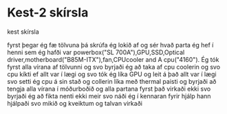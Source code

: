 # Kest-2 skírsla

kest skírsla

fyrst þegar ég fæ tölvuna þá skrúfa ég lokið af og sér hvað parta ég hef í henni sem ég hafði var powerbox("SL 700A"),GPU,SSD,Optical driver,motherboard("B85M-ITX"),fan,CPUcooler and A cpu("4160"). Ég tók fyrst alla vírana af tölvunni og svo byrjaði ég að taka af cpu coolerin og svo cpu kíkti ef allt var í lægi og svo tók ég líka GPU og leit á það allt var í lægi svo setti ég cpu á sin stað og collerin líka með thermal paisti og byrjaði að tengja alla vírana í móðurboðið og alla partana fyrst það virkaði ekki svo byrjaði ég að fikta nenti ekki meir svo náði ég í kennaran fyrir hjálp hann hjálpaði svo mikið og kveiktum og talvan virkaði
